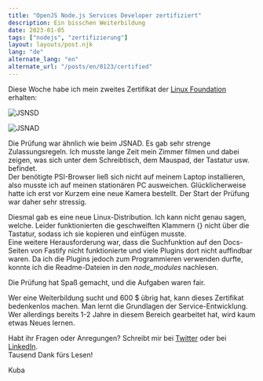 ```yaml
---
title: "OpenJS Node.js Services Developer zertifiziert"
description: Ein bisschen Weiterbildung
date: 2023-01-05
tags: ["nodejs", "zertifizierung"]
layout: layouts/post.njk
lang: "de"
alternate_lang: "en"
alternate_url: "/posts/en/0123/certified"
---
```


Diese Woche habe ich mein zweites Zertifikat der [Linux Foundation](https://openjsf.org/certification/) erhalten<!-- endOfPreview -->:

![JSNSD](/img/0123/JSNSD.png "JSNSD")

![JSNAD](/img/0123/JSNAD.png "JSNAD")

Die Prüfung war ähnlich wie beim JSNAD. Es gab sehr strenge Zulassungsregeln. Ich musste lange Zeit mein Zimmer filmen und dabei zeigen, was sich unter dem Schreibtisch, dem Mauspad, der Tastatur usw. befindet.  
Der benötigte PSI-Browser ließ sich nicht auf meinem Laptop installieren, also musste ich auf meinen stationären PC ausweichen. Glücklicherweise hatte ich erst vor Kurzem eine neue Kamera bestellt. Der Start der Prüfung war daher sehr stressig.

Diesmal gab es eine neue Linux-Distribution. Ich kann nicht genau sagen, welche. Leider funktionierten die geschweiften Klammern {} nicht über die Tastatur, sodass ich sie kopieren und einfügen musste.  
Eine weitere Herausforderung war, dass die Suchfunktion auf den Docs-Seiten von Fastify nicht funktionierte und viele Plugins dort nicht auffindbar waren. Da ich die Plugins jedoch zum Programmieren verwenden durfte, konnte ich die Readme-Dateien in den _node_modules_ nachlesen.

Die Prüfung hat Spaß gemacht, und die Aufgaben waren fair.

Wer eine Weiterbildung sucht und 600 $ übrig hat, kann dieses Zertifikat bedenkenlos machen. Man lernt die Grundlagen der Service-Entwicklung. Wer allerdings bereits 1-2 Jahre in diesem Bereich gearbeitet hat, wird kaum etwas Neues lernen.

Habt ihr Fragen oder Anregungen? Schreibt mir bei [Twitter](https://twitter.com/der_kuba) oder bei [LinkedIn](https://www.linkedin.com/in/jacob-pawlik-08a40015b/).
\
Tausend Dank fürs Lesen!

Kuba
